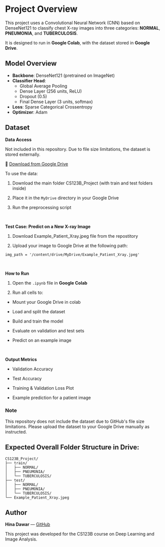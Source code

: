 # Project Overview

This project uses a Convolutional Neural Network (CNN) based on DenseNet121 to classify chest X-ray images into three categories: **NORMAL**, **PNEUMONIA**, and **TUBERCULOSIS**.

It is designed to run in **Google Colab**, with the dataset stored in **Google Drive**.

## Model Overview

- **Backbone**: DenseNet121 (pretrained on ImageNet)
- **Classifier Head**:
  - Global Average Pooling
  - Dense Layer (256 units, ReLU)
  - Dropout (0.5)
  - Final Dense Layer (3 units, softmax)
- **Loss**: Sparse Categorical Crossentropy
- **Optimizer**: Adam

## Dataset

**Data Access**

Not included in this repository. Due to file size limitations, the dataset is stored externally.

📁 [Download from Google Drive](https://drive.google.com/drive/folders/1J6ofaFcxfRwT96SHL6hcqD0rL0Hzr49p?usp=drive_link)

To use the data:

1. Download the main folder CS123B_Project (with train  and test folders inside)
  
2. Place it in the `MyDrive` directory in your Google Drive
   
3. Run the preprocessing script

<br>

**Test Case: Predict on a New X-ray Image**

1. Download Example_Patient_Xray.jpeg file from the repostitory 

2. Upload your image to Google Drive at the following path:

```markdown
img_path = '/content/drive/MyDrive/Example_Patient_Xray.jpeg'
```
<br>

**How to Run**

1. Open the `.ipynb` file in **Google Colab**
 
3. Run all cells to:
   
- Mount your Google Drive in colab

- Load and split the dataset

- Build and train the model

- Evaluate on validation and test sets

- Predict on an example image

<br>
  
**Output Metrics**

- Validation Accuracy

- Test Accuracy

- Training & Validation Loss Plot

- Example prediction for a patient image

### Note

This repository does not include the dataset due to GitHub's file size limitations. Please upload the dataset to your Google Drive manually as instructed.

## Expected Overall Folder Structure in Drive:

```
CS123B_Project/
├── train/
│   ├── NORMAL/
│   ├── PNEUMONIA/
│   └── TUBERCULOSIS/
├── test/
│   ├── NORMAL/
│   ├── PNEUMONIA/
│   └── TUBERCULOSIS/
└── Example_Patient_Xray.jpeg
```

## Author

**Hina Dawar** — [GitHub](https://github.com/hanaanahi)

This project was developed for the CS123B course on Deep Learning and Image Analysis.

